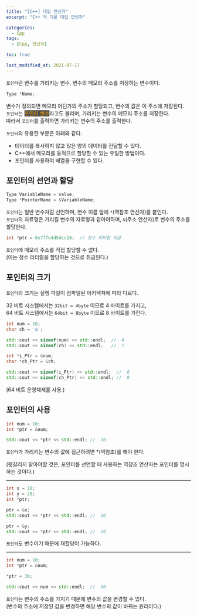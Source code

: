 ```yaml
---
title: "[C++] 대입 연산자"
excerpt: "C++ 의 기본 대입 연산자"

categories:
  - Cpp
tags:
  - [Cpp, 연산자]

toc: true

last_modified_at: 2021-07-17
---
```


`포인터`란 변수를 가리키는 변수, 변수의 메모리 주소를 저장하는 변수이다.

```cpp
Type *Name;
```

변수가 정의되면 메모리 어딘가의 주소가 할당되고, 변수의 값은 이 주소에 저장된다.   
`포인터`는 <mark style="background-color: #4e4e4e; color: orange;">포인터 변수</mark>라고도 불리며, 가리키는 변수의 메모리 주소를 저장한다.   
따라서 `포인터`를 출력하면 가리키는 변수의 주소를 출력한다.

`포인터`의 유용한 부분은 아래와 같다.

* 데이터를 복사하지 않고 많은 양의 데이터를 전달할 수 있다.
* C++에서 메모리를 동적으로 할당할 수 있는 유일한 방법이다.
* 포인터를 사용하여 배열을 구현할 수 있다.

## 포인터의 선언과 할당

```cpp
Type VariableName = value;
Type *PointerName = &VariableName;
```

`포인터`는 일반 변수처럼 선언하며, 변수 이름 앞에 `*`(역참조 연산자)를 붙인다.   
`포인터`의 자료형은 가리킬 변수의 자료형과 같아야하며, `&`(주소 연산자)로 변수의 주소를 할당한다.

```cpp
int *ptr = 0x7ffe4d5dcc18;  // 정수 리터럴 취급
```

`포인터`에 메모리 주소를 직접 할당할 수 없다.   
(이는 정수 리터럴을 할당하는 것으로 취급된다.)

## 포인터의 크기

`포인터`의 크기는 실행 파일이 컴파일된 아키텍쳐에 따라 다르다.

32 비트 시스템에서는 `32bit = 4byte` 이므로 4 바이트를 가지고,   
64 비트 시스템에서는 `64bit = 8byte` 이므로 8 바이트를 가진다.

```cpp
int num = 10;
char ch = 'a';

std::cout << sizeof(num) << std::endl;  //  4
std::cout << sizeof(ch) << std::endl;   //  1

int *i_Ptr = &num;
char *ch_Ptr = &ch;

std::cout << sizeof(i_Ptr) << std::endl;  //  8
std::cout << sizeof(ch_Ptr) << std::endl; //  8
```

(64 비트 운영체제를 사용.)

## 포인터의 사용

```cpp
int num = 10;
int *ptr = &num;

std::cout << *ptr << std::endl; //  10
```

`포인터`가 가리키는 변수의 값에 접근하려면 *(역참조)를 해야 한다.

(헷갈리지 말아야할 것은, 포인터를 선언할 때 사용하는 역참조 연산자는 포인터를 명시하는 것이다.)

___

```cpp
int x = 10;
int y = 20;
int *ptr;

ptr = &x;
std::cout << *ptr << std::endl; //  10

ptr = &y;
std::cout << *ptr << std::endl; //  20
```

`포인터`도 변수이기 때문에 재할당이 가능하다.

___

```cpp
int num = 10;
int *ptr = &num;

*ptr = 30;

std::cout << num << std::endl;  //  30
```

`포인터`는 변수의 주소를 가지기 때문에 변수의 값을 변경할 수 있다.   
(변수의 주소에 저장된 값을 변경하면 해당 변수의 값이 바뀌는 원리이다.)